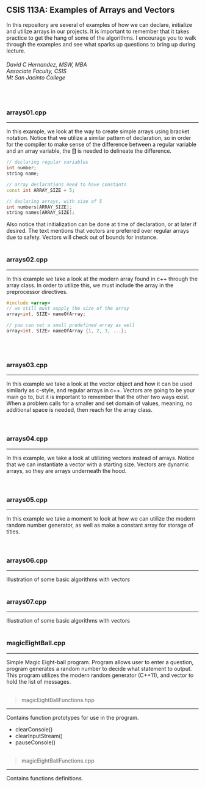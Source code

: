 ## CSIS 113A: Examples of Arrays and Vectors
In this repository are several of examples of how we can declare, initialize and utilize arrays in our projects.  It is 
important to remember that it takes practice to get the hang of some of the algorithms.  I encourage you to walk through 
the examples and see what sparks up questions to bring up during lecture. 

###### David C Hernandez, MSW, MBA <br>Associate Faculty, CSIS <br>Mt San Jacinto College
<br>

### arrays01.cpp
***
In this example, we look at the way to create simple arrays using bracket notation.  Notice that we utilize a similar 
pattern of declaration, so in order for the compiler to make sense of the difference between a regular variable and an 
array variable, the  **[]** is needed to delineate the difference.  

``` c++
// declaring regular variables
int number;
string name;

// array declarations need to have constants
const int ARRAY_SIZE = 5;

// declaring arrays, with size of 5
int numbers[ARRAY_SIZE];
string names[ARRAY_SIZE];

```

Also notice that initialization can be done at time of declaration, or at later if desired.  The text mentions that
vectors are preferred over regular arrays due to safety.  Vectors will check out of bounds for instance. 
<br><br>

### arrays02.cpp
***
In this example we take a look at the modern array found in c++ through the array class.  In order to utilize this, we
must include the array in the preprocessor directives. 
```c++
#include <array>
// we still must supply the size of the array
array<int, SIZE> nameOfArray;

// you can set a small predefined array as well
array<int, SIZE> nameOfArray {1, 2, 3, ...};
```
 
<br><br>

### arrays03.cpp
***
In this example we take a look at the vector object and how it can be used similarly as c-style, and regular arrays in
c++.  Vectors are going to be your main go to, but it is important to remember that the other two ways exist.  When a 
problem calls for a smaller and set domain of values, meaning, no additional space is needed, then reach for the array
class.  
<br><br>

### arrays04.cpp
***
In this example, we take a look at utilizing vectors instead of arrays.  Notice that we can instantiate a vector with
a starting size.  Vectors are dynamic arrays, so they are arrays underneath the hood.  
<br><br>

### arrays05.cpp
***
In this example we take a moment to look at how we can utilize the modern random number generator, as well as make a 
constant array for storage of titles.  
<br><br>

### arrays06.cpp
***
Illustration of some basic algorithms with vectors
<br><br>

### arrays07.cpp
***
Illustration of some basic algorithms with vectors
<br><br>

### magicEightBall.cpp
***
Simple Magic Eight-ball program.  Program allows user to enter a question, program generates a random number to decide
what statement to output. This program utilizes the modern random generator (C++11), and vector to hold the list of
messages.
<br><br>

> magicEightBallFunctions.hpp
***
Contains function prototypes for use in the program. 
* clearConsole()
* clearInputStream()
* pauseConsole()
<br><br>

> magicEightBallFunctions.cpp
***
Contains functions definitions. 
<br><br>
